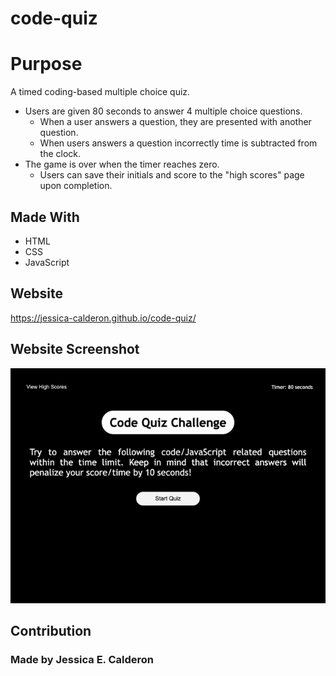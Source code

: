 # code-quiz
# Purpose
A timed coding-based multiple choice quiz. 
* Users are given 80 seconds to answer 4 multiple choice questions.
    * When a user answers a question, they are presented with another question.
    * When users answers a question incorrectly time is subtracted from the clock.
* The game is over when the timer reaches zero. 
    * Users can save their initials and score to the "high scores" page upon completion. 

## Made With
* HTML
* CSS
* JavaScript

## Website
https://jessica-calderon.github.io/code-quiz/

## Website Screenshot
![index](./assets/images/code-quiz.gif)
## Contribution 
### Made by Jessica E. Calderon
